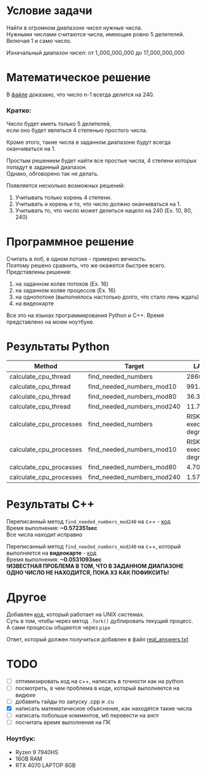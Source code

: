 
# Условие задачи

Найти в огромном диапазоне чисел нужные числа.  
Нужными числами считаются числа, имеющие ровно 5 делителей.  
Включая 1 и само число.  

Изначальный диапазон чисел: от 1_000_000_000 до 17_000_000_000  


# Математическое решение 

В [файле](./MATH_PROOF.md) доказано, что число n-1 всегда делится на 240.  

### Кратко: 
Число будет иметь только 5 делителей,  
если оно будет являться 4 степенью простого числа.  

Кроме этого, такие числа в заданном диапазоне будут всегда оканчиваться
на 1.

Простым решением будет найти все простые числа, 4 степени которых  
попадут в заданный диапазон.  
Однако, обговорено так не делать.

Появляется несколько возможных решений:  
1) Учитывать только корень 4 степени.  
2) Учитывать и корень и то, что число должно оканчиваться на 1.
3) Учитывать то, что число может делиться нацело на 240 (Ex. 10, 80, 240)

# Программное решение

Считать в лоб, в одном потоке - примерно вечность.   
Поэтому решено сравнить, что же окажется быстрее всего.
Представлены решения:
1) на заданном колве потоков (Ex. 16)  
2) на заданном колве процессов (Ex. 16)
3) на однопотоке (выполнялось настолько долго, что стало лень ждать)
4) на видеокарте

Все это на языках программирования Python и C++.
Время представлено на моем ноутбуке.

# Результаты Python

| Method                   | Target                     | LAPTOP Time, sec    |
|--------------------------|----------------------------|---------------------|
| calculate_cpu_thread     | find_needed_numbers        | 2860.514561891556   |
| calculate_cpu_thread     | find_needed_numbers_mod10  | 991.7399344444275   |
| calculate_cpu_thread     | find_needed_numbers_mod80  | 36.346190452575684  |
| calculate_cpu_thread     | find_needed_numbers_mod240 | 11.737520217895508  |
| calculate_cpu_processes  | find_needed_numbers        | RISKY TO RUN.. long to execute and 90 degrees on LAPTOP |
| calculate_cpu_processes  | find_needed_numbers_mod10  | RISKY TO RUN.. long to execute and 90 degrees on LAPTOP |
| calculate_cpu_processes  | find_needed_numbers_mod80  | 4.708799839019775  |
| calculate_cpu_processes  | find_needed_numbers_mod240 | 1.5776875019073486 |

# Результаты C++

Переписанный метод `find_needed_numbers_mod240` на c++ - [код](./cpp_algorithm.cpp)  
Время выполнения: **~0.572351sec**  
Все числа находит исправно

Переписанный метод `find_needed_numbers_mod240` на c++, который выполняется на **видеокарте** - [код](./cpp_gpu_algorithm.cpp)  
Время выполнения: **~0.0531093sec**  
**!ИЗВЕСТНАЯ ПРОБЛЕМА В ТОМ, ЧТО В ЗАДАННОМ ДИАПАЗОНЕ ОДНО ЧИСЛО НЕ НАХОДИТСЯ, ПОКА ХЗ КАК ПОФИКСИТЬ!**

# Другое  

Добавлен [код](./cpu_fork_proccess_and_pipes.py), который работает на UNIX системах.  
Суть в том, чтобы через метод `.fork()` дублировать текущий процесс.  
А сами процессы общаются через `pipe`  

Ответ, который должен получиться добавлен в файл [real_answers.txt](./real_answer.txt)  

# TODO 

- [ ] оптимизировать код на c++, написать в точности как на python
- [ ] посмотреть, в чем проблема в коде, который выполняется на видюхе
- [ ] добавить гайды по запуску .cpp и .cu 
- [x] написать математическое объяснение, как находятся такие числа 
- [ ] написать побольше комментов, мб перевести на англ
- [ ] посчитать время выполнения на ПК 

### Ноутбук:  
* Ryzen 9 7940HS  
* 16GB RAM  
* RTX 4070 LAPTOP 8GB  
